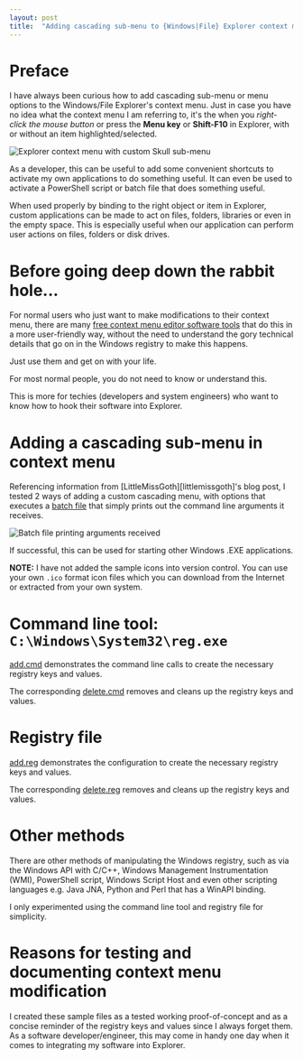 ```yaml
---
layout: post
title:  "Adding cascading sub-menu to {Windows|File} Explorer context menu"
---
```


# Preface

I have always been curious how to add cascading sub-menu or menu options to the
Windows/File Explorer's context menu. Just in case you have no idea what the
context menu I am referring to, it's the when you *right-click the mouse button* 
or press the **Menu key** or **Shift-F10** in Explorer, with or without an item 
highlighted/selected.

![Explorer context menu with custom Skull sub-menu](/blog/assets/images/2024-04-25-context-menu.png)

As a developer, this can be useful to add some convenient shortcuts to activate 
my own applications to do something useful. It can even be used to activate a 
PowerShell script or batch file that does something useful.

When used properly by binding to the right object or item in Explorer,
custom applications can be made to act on files, folders, libraries or even in
the empty space. This is especially useful when our application can perform 
user actions on files, folders or disk drives.

# Before going deep down the rabbit hole...

For normal users who just want to make modifications to their context menu, 
there are many [free context menu editor software tools][free-tools] that do 
this in a more user-friendly way, without the need to understand the gory 
technical details that go on in the Windows registry to make this happens.

Just use them and get on with your life.

For most normal people, you do not need to know or understand this.

This is more for techies (developers and system engineers) who want to know how 
to hook their software into Explorer.

# Adding a cascading sub-menu in context menu

Referencing information from [LittleMissGoth][littlemissgoth]'s blog post,
I tested 2 ways of adding a custom cascading menu, with options that executes
a [batch file][skull-cmd] that simply prints out the command line arguments it 
receives.

![Batch file printing arguments received](/blog/assets/images/2024-04-25-run-skull-cmd.png)

If successful, this can be used for starting other Windows .EXE applications.

**NOTE:** I have not added the sample icons into version control. You can use 
your own `.ico` format icon files which you can download from the Internet or 
extracted from your own system.

# Command line tool: `C:\Windows\System32\reg.exe`

[add.cmd][add-cmd] demonstrates the command line calls to create the necessary 
registry keys and values.

The corresponding [delete.cmd][delete-cmd] removes and cleans up the registry
keys and values.

# Registry file

[add.reg][add-reg] demonstrates the configuration to create the necessary 
registry keys and values.

The corresponding [delete.reg][delete-reg] removes and cleans up the registry
keys and values.

# Other methods

There are other methods of manipulating the Windows registry, such as via the 
Windows API with C/C++, Windows Management Instrumentation (WMI), PowerShell 
script, Windows Script Host and even other scripting languages e.g. Java JNA, 
Python and Perl that has a WinAPI binding.

I only experimented using the command line tool and registry file for 
simplicity.

# Reasons for testing and documenting context menu modification

I created these sample files as a tested working proof-of-concept and as a 
concise reminder of the registry keys and values since I always forget them. As
a software developer/engineer, this may come in handy one day when it comes to
integrating my software into Explorer.

[missgoth]: https://littlemissgoth.livejournal.com/107835.html
[skull-cmd]: https://github.com/gyk4j/tmp/blob/main/explorer-context-menu/skull.cmd
[add-cmd]: https://github.com/gyk4j/tmp/blob/main/explorer-context-menu/add.cmd
[delete-cmd]: https://github.com/gyk4j/tmp/blob/main/explorer-context-menu/delete.cmd
[add-reg]: https://github.com/gyk4j/tmp/blob/main/explorer-context-menu/add.reg
[delete-reg]: https://github.com/gyk4j/tmp/blob/main/explorer-context-menu/delete.reg
[free-tools]: https://listoffreeware.com/free-context-menu-editor-software-windows/